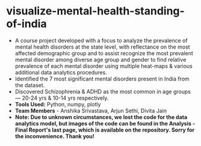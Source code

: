 # visualize-mental-health-standing-of-india
- A course project developed with a focus to analyze the prevalence of mental health disorders at the state level, with reflectance on the most affected demographic group and to assist recognize the most prevalent mental disorder among diverse age group and gender to find relative prevalence of each mental disorder using multiple heat-maps & various additional data analytics procedures.
- Identified the 7 most significant mental disorders present in India from the dataset.
- Discovered Schizophrenia & ADHD as the most common in age groups — 20-24 yrs & 10-14 yrs respectively. 
- **Tools Used:** Python, numpy, plotly
- **Team Members** - Anshika Srivastava, Arjun Sethi, Divita Jain
- **Note: Due to unknown circumstances, we lost the code for the data analytics model, but images of the code can be found in the Analysis - Final Report's last page, which is available on the repository. Sorry for the inconvenience. Thank you!**
